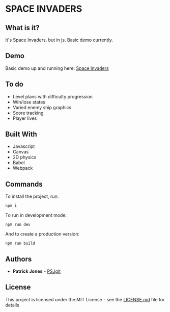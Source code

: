 # SPACE INVADERS

## What is it?

It's Space Invaders, but in js. Basic demo currently.

## Demo

Basic demo up and running here: [Space Invaders](https://psjgit.github.io/Space-invaders-js/)

## To do

* Level plans with difficulty progression
* Win/lose states
* Varied enemy ship graphics
* Score tracking
* Player lives

## Built With

* Javascript
* Canvas
* 2D physics
* Babel
* Webpack

## Commands

To install the project, run:

```
npm i
```

To run in development mode:

```
npm run dev
```

And to create a production version:

```
npm run build
```

## Authors

* **Patrick Jones** - [PSJgit](https://github.com/PSJgit)

## License

This project is licensed under the MIT License - see the [LICENSE.md](LICENSE.md) file for details
